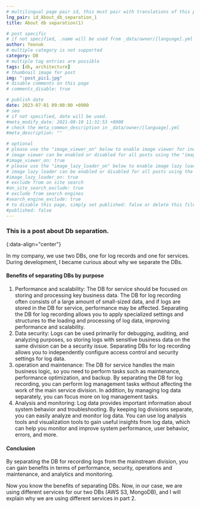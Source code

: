 ```yaml
---
# multilingual page pair id, this must pair with translations of this page. (This name must be unique)
lng_pair: id_About_db_separation_1
title: About db separation(1)

# post specific
# if not specified, .name will be used from _data/owner/[language].yml
author: Yeonuk
# multiple category is not supported
category: DB
# multiple tag entries are possible
tags: [db, architecture]
# thumbnail image for post
img: ":post_pic1.jpg"
# disable comments on this page
# comments_disable: true

# publish date
date: 2023-07-01 09:00:00 +0900
# seo
# if not specified, date will be used.
#meta_modify_date: 2021-08-10 11:32:53 +0900
# check the meta_common_description in _data/owner/[language].yml
#meta_description: ""

# optional
# please use the "image_viewer_on" below to enable image viewer for individual pages or posts (_posts/ or [language]/_posts folders).
# image viewer can be enabled or disabled for all posts using the "image_viewer_posts: true" setting in _data/conf/main.yml.
#image_viewer_on: true
# please use the "image_lazy_loader_on" below to enable image lazy loader for individual pages or posts (_posts/ or [language]/_posts folders).
# image lazy loader can be enabled or disabled for all posts using the "image_lazy_loader_posts: true" setting in _data/conf/main.yml.
#image_lazy_loader_on: true
# exclude from on site search
#on_site_search_exclude: true
# exclude from search engines
#search_engine_exclude: true
# to disable this page, simply set published: false or delete this file
#published: false
---
```


<!-- outline-start -->

### This is a post about Db separation.

{:data-align="center"}

<!-- outline-end -->

In my company, we use two DBs, one for log records and one for services.
During development, I became curious about why we separate the DBs.

#### Benefits of separating DBs by purpose

1. Performance and scalability: The DB for service should be focused on storing and processing key business data. The DB for log recording often consists of a large amount of small-sized data, and if logs are stored in the DB for service, performance may be affected. Separating the DB for log recording allows you to apply specialized settings and structures to the loading and processing of log data, improving performance and scalability.
2. Data security: Logs can be used primarily for debugging, auditing, and analyzing purposes, so storing logs with sensitive business data on the same division can be a security issue. Separating DBs for log recording allows you to independently configure access control and security settings for log data.
3. operation and maintenance: The DB for service handles the main business logic, so you need to perform tasks such as maintenance, performance optimization, and backup. By separating the DB for log recording, you can perform log management tasks without affecting the work of the main service division. In addition, by managing log data separately, you can focus more on log management tasks.
4. Analysis and monitoring: Log data provides important information about system behavior and troubleshooting. By keeping log divisions separate, you can easily analyze and monitor log data. You can use log analysis tools and visualization tools to gain useful insights from log data, which can help you monitor and improve system performance, user behavior, errors, and more.

#### Conclusion

By separating the DB for recording logs from the mainstream division, you can gain benefits in terms of performance, security, operations and maintenance, and analytics and monitoring.

Now you know the benefits of separating DBs.
Now, in our case, we are using different services for our two DBs (AWS S3, MongoDB), and I will explain why we are using different services in part 2.
